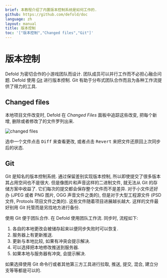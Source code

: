 ```yaml
---
brief: 本教程介绍了内置版本控制系统是如何工作的.
github: https://github.com/defold/doc
language: zh
layout: manual
title: 版本控制
toc: '["版本控制","Changed files","Git"]'
---
```


# 版本控制

Defold 为密切合作的小游戏团队而设计. 团队成员可以并行工作而不必担心融合问题. Defold 使用 [Git](https://git-scm.com) 进行版本控制. Git 有助于分布式团队合作而且为各种工作流提供了得力的工具.

## Changed files

本地项目文件改变时, Defold 在 *Changed Files* 面板中追踪这些改变, 把每个新增, 删除或者修改了的文件罗列出来.

![changed files](/manuals/images/workflow/changed_files.png)

选中一个文件点击 <kbd>Diff</kbd> 来查看更改, 或者点击 <kbd>Revert</kbd> 来把文件还原回上次同步后的状态.

## Git

Git 是知名的版本控制系统. 通过保留差别实现版本控制, 所以即使提交了很多版本其占用空间也不是很大. 但是像图片和声音这样的二进制文件, 就无法从 Git 的存储方案中收益了. 它们每次的提交都会保存整个文件而不是差异. 对于小文件还好办 (JPEG 或者 PNG 图片, OGG 声音文件之类的), 但是对于大型工程源文件 (PSD 文件, Protools 项目文件之类的). 这些文件随着项目进展越长越大. 这样的文件最好别用 Git 托管而是另找地方进行备份.

使用 Git 便于团队合作. 在 Defold 使用团队工作流. 同步时, 流程如下:

1. 各自的本地更改会被储存起来以便同步失败时可以恢复.
2. 服务器上有更新推送.
3. 更新与本地比较, 如果有冲突会提示解决.
4. 可以选择把本地修改推送到服务器.
5. 如果本地与服务器有冲突, 会提示解决.

如果选择使用 Git 命令行或者其他第三方工具进行拉取, 推送, 提交, 混合, 建立分支等等都是可以的.